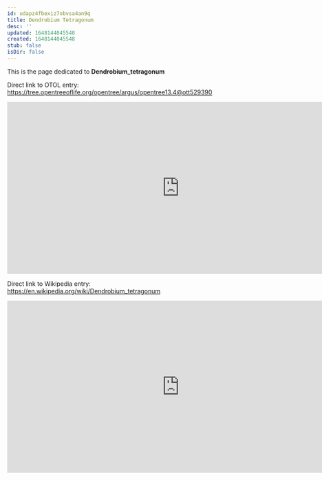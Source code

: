 ```yaml
---
id: udapz4fbexiz7obvsa4an9q
title: Dendrobium Tetragonum
desc: ''
updated: 1648144045548
created: 1648144045548
stub: false
isDir: false
---
```

This is the page dedicated to **Dendrobium_tetragonum**


Direct link to OTOL entry: https://tree.opentreeoflife.org/opentree/argus/opentree13.4@ott529390



<html>
    <body>
    <iframe src="https://tree.opentreeoflife.org/opentree/argus/opentree13.4@ott529390"
    width="800" height="400" frameborder="0" allowfullscreen> </iframe>
    </body>
</html>
    


Direct link to Wikipedia entry: https://en.wikipedia.org/wiki/Dendrobium_tetragonum



<html>
    <body>
    <iframe src="https://en.wikipedia.org/wiki/Dendrobium_tetragonum"
    width="800" height="400" frameborder="0" allowfullscreen> </iframe>
    </body>
</html>
    
